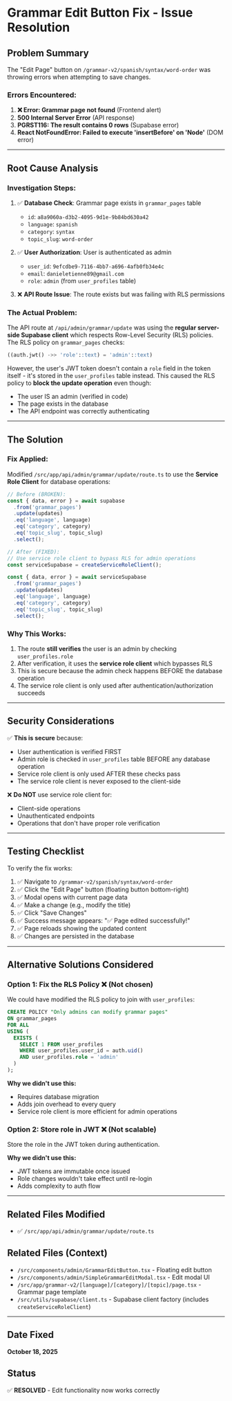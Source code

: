 # Grammar Edit Button Fix - Issue Resolution

## Problem Summary
The "Edit Page" button on `/grammar-v2/spanish/syntax/word-order` was throwing errors when attempting to save changes.

### Errors Encountered:
1. **❌ Error: Grammar page not found** (Frontend alert)
2. **500 Internal Server Error** (API response)
3. **PGRST116: The result contains 0 rows** (Supabase error)
4. **React NotFoundError: Failed to execute 'insertBefore' on 'Node'** (DOM error)

---

## Root Cause Analysis

### Investigation Steps:
1. ✅ **Database Check**: Grammar page exists in `grammar_pages` table
   - `id`: `a8a9060a-d3b2-4095-9d1e-9b84bd630a42`
   - `language`: `spanish`
   - `category`: `syntax`
   - `topic_slug`: `word-order`

2. ✅ **User Authorization**: User is authenticated as admin
   - `user_id`: `9efcdbe9-7116-4bb7-a696-4afb0fb34e4c`
   - `email`: `danieletienne89@gmail.com`
   - `role`: `admin` (from `user_profiles` table)

3. ❌ **API Route Issue**: The route exists but was failing with RLS permissions

### The Actual Problem:
The API route at `/api/admin/grammar/update` was using the **regular server-side Supabase client** which respects Row-Level Security (RLS) policies. The RLS policy on `grammar_pages` checks:

```sql
((auth.jwt() ->> 'role'::text) = 'admin'::text)
```

However, the user's JWT token doesn't contain a `role` field in the token itself - it's stored in the `user_profiles` table instead. This caused the RLS policy to **block the update operation** even though:
- The user IS an admin (verified in code)
- The page exists in the database
- The API endpoint was correctly authenticating

---

## The Solution

### Fix Applied:
Modified `/src/app/api/admin/grammar/update/route.ts` to use the **Service Role Client** for database operations:

```typescript
// Before (BROKEN):
const { data, error } = await supabase
  .from('grammar_pages')
  .update(updates)
  .eq('language', language)
  .eq('category', category)
  .eq('topic_slug', topic_slug)
  .select();

// After (FIXED):
// Use service role client to bypass RLS for admin operations
const serviceSupabase = createServiceRoleClient();

const { data, error } = await serviceSupabase
  .from('grammar_pages')
  .update(updates)
  .eq('language', language)
  .eq('category', category)
  .eq('topic_slug', topic_slug)
  .select();
```

### Why This Works:
1. The route **still verifies** the user is an admin by checking `user_profiles.role`
2. After verification, it uses the **service role client** which bypasses RLS
3. This is secure because the admin check happens BEFORE the database operation
4. The service role client is only used after authentication/authorization succeeds

---

## Security Considerations

✅ **This is secure** because:
- User authentication is verified FIRST
- Admin role is checked in `user_profiles` table BEFORE any database operation
- Service role client is only used AFTER these checks pass
- The service role client is never exposed to the client-side

❌ **Do NOT** use service role client for:
- Client-side operations
- Unauthenticated endpoints
- Operations that don't have proper role verification

---

## Testing Checklist

To verify the fix works:

1. ✅ Navigate to `/grammar-v2/spanish/syntax/word-order`
2. ✅ Click the "Edit Page" button (floating button bottom-right)
3. ✅ Modal opens with current page data
4. ✅ Make a change (e.g., modify the title)
5. ✅ Click "Save Changes"
6. ✅ Success message appears: "✅ Page edited successfully!"
7. ✅ Page reloads showing the updated content
8. ✅ Changes are persisted in the database

---

## Alternative Solutions Considered

### Option 1: Fix the RLS Policy ❌ (Not chosen)
We could have modified the RLS policy to join with `user_profiles`:

```sql
CREATE POLICY "Only admins can modify grammar pages"
ON grammar_pages
FOR ALL
USING (
  EXISTS (
    SELECT 1 FROM user_profiles
    WHERE user_profiles.user_id = auth.uid()
    AND user_profiles.role = 'admin'
  )
);
```

**Why we didn't use this:**
- Requires database migration
- Adds join overhead to every query
- Service role client is more efficient for admin operations

### Option 2: Store role in JWT ❌ (Not scalable)
Store the role in the JWT token during authentication.

**Why we didn't use this:**
- JWT tokens are immutable once issued
- Role changes wouldn't take effect until re-login
- Adds complexity to auth flow

---

## Related Files Modified

- ✅ `/src/app/api/admin/grammar/update/route.ts`

## Related Files (Context)

- `/src/components/admin/GrammarEditButton.tsx` - Floating edit button
- `/src/components/admin/SimpleGrammarEditModal.tsx` - Edit modal UI
- `/src/app/grammar-v2/[language]/[category]/[topic]/page.tsx` - Grammar page template
- `/src/utils/supabase/client.ts` - Supabase client factory (includes `createServiceRoleClient`)

---

## Date Fixed
**October 18, 2025**

## Status
✅ **RESOLVED** - Edit functionality now works correctly
